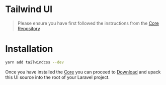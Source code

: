 # Tailwind UI

> Please ensure you have first followed the instructions from the [Core Repository](https://github.com/laracli/core)

# Installation

```sh
yarn add tailwindcss --dev
```

Once you have installed the [Core](https://github.com/laracli/core) you can proceed to [Download](https://github.com/laracli/ui-tailwind/archive/master.zip) and upack this UI source into the root of your Laravel project.
